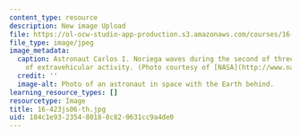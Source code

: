 ```yaml
---
content_type: resource
description: New image Upload
file: https://ol-ocw-studio-app-production.s3.amazonaws.com/courses/16-423j-aerospace-biomedical-and-life-support-engineering-spring-2006/184c1e93235480188c820631cc9a4de0_16-423js06-th.jpg
file_type: image/jpeg
image_metadata:
  caption: Astronaut Carlos I. Noriega waves during the second of three STS-97 sessions
    of extravehicular activity. (Photo courtesy of [NASA](http://www.nasa.gov/).)
  credit: ''
  image-alt: Photo of an astronaut in space with the Earth behind.
learning_resource_types: []
resourcetype: Image
title: 16-423js06-th.jpg
uid: 184c1e93-2354-8018-8c82-0631cc9a4de0
---
```

